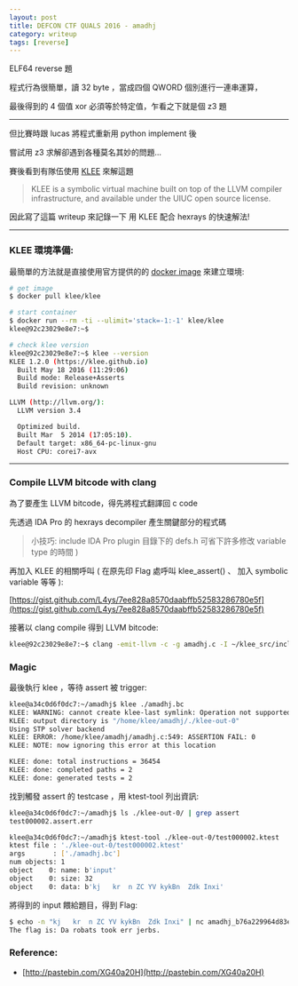 ```yaml
---
layout: post
title: DEFCON CTF QUALS 2016 - amadhj
category: writeup
tags: [reverse]
---
```



ELF64 reverse 題

程式行為很簡單，讀 32 byte ，當成四個 QWORD 個別進行一連串運算，

最後得到的 4 個值 xor 必須等於特定值，乍看之下就是個 z3 題

<!--more-->

---

但比賽時跟 lucas 將程式重新用 python implement 後

嘗試用 z3 求解卻遇到各種莫名其妙的問題...


賽後看到有隊伍使用 [KLEE](http://klee.github.io) 來解這題

> KLEE is a symbolic virtual machine built on top of the LLVM compiler infrastructure, and available under the UIUC open source license. 

因此寫了這篇 writeup 來記錄一下 用 KLEE 配合 hexrays 的快速解法!

--- 

### KLEE 環境準備:

最簡單的方法就是直接使用官方提供的的 [docker image](http://klee.github.io/docker/) 來建立環境:

```sh
# get image
$ docker pull klee/klee
```

```sh
# start container
$ docker run --rm -ti --ulimit='stack=-1:-1' klee/klee
klee@92c23029e8e7:~$ 
```

```sh
# check klee version
klee@92c23029e8e7:~$ klee --version
KLEE 1.2.0 (https://klee.github.io)
  Built May 18 2016 (11:29:06)
  Build mode: Release+Asserts
  Build revision: unknown

LLVM (http://llvm.org/):
  LLVM version 3.4

  Optimized build.
  Built Mar  5 2014 (17:05:10).
  Default target: x86_64-pc-linux-gnu
  Host CPU: corei7-avx

```

---

### Compile LLVM bitcode with clang

為了要產生 LLVM bitcode，得先將程式翻譯回 c code

先透過 IDA Pro 的 hexrays decompiler 產生關鍵部分的程式碼

> 小技巧: include IDA Pro plugin 目錄下的 defs.h 可省下許多修改 variable type 的時間 )

再加入 KLEE 的相關呼叫 ( 在原先印 Flag 處呼叫 klee_assert() 、 加入 symbolic variable 等等 ):

[https://gist.github.com/L4ys/7ee828a8570daabffb52583286780e5f](https://gist.github.com/L4ys/7ee828a8570daabffb52583286780e5f)

接著以 clang compile 得到 LLVM bitcode:

```sh
klee@92c23029e8e7:~$ clang -emit-llvm -c -g amadhj.c -I ~/klee_src/include/
```

### Magic

最後執行 klee ，等待 assert 被 trigger:

```sh
klee@a34c0d6f0dc7:~/amadhj$ klee ./amadhj.bc
KLEE: WARNING: cannot create klee-last symlink: Operation not supported
KLEE: output directory is "/home/klee/amadhj/./klee-out-0"
Using STP solver backend
KLEE: ERROR: /home/klee/amadhj/amadhj.c:549: ASSERTION FAIL: 0
KLEE: NOTE: now ignoring this error at this location

KLEE: done: total instructions = 36454
KLEE: done: completed paths = 2
KLEE: done: generated tests = 2
```

找到觸發 assert 的 testcase ，用 ktest-tool 列出資訊:

```sh
klee@a34c0d6f0dc7:~/amadhj$ ls ./klee-out-0/ | grep assert
test000002.assert.err

klee@a34c0d6f0dc7:~/amadhj$ ktest-tool ./klee-out-0/test000002.ktest
ktest file : './klee-out-0/test000002.ktest'
args       : ['./amadhj.bc']
num objects: 1
object    0: name: b'input'
object    0: size: 32
object    0: data: b'kj   kr  n ZC YV kykBn  Zdk Inxi'
```

將得到的 input 餵給題目，得到 Flag:

```sh
$ echo -n "kj   kr  n ZC YV kykBn  Zdk Inxi" | nc amadhj_b76a229964d83e06b7978d0237d4d2b0.quals.shallweplayaga.me 4567
The flag is: Da robats took err jerbs.
```

### Reference:

 - [http://pastebin.com/XG40a20H](http://pastebin.com/XG40a20H)

